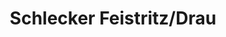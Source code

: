 ---
title: "Schlecker Feistritz/Drau"
url: /paternion/schlecker-feistritz-drau/
shop: Supermarkt
---
